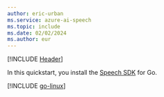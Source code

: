 ```yaml
---
author: eric-urban
ms.service: azure-ai-speech
ms.topic: include
ms.date: 02/02/2024
ms.author: eur
---
```


[!INCLUDE [Header](../../common/go.md)]

In this quickstart, you install the [Speech SDK](~/articles/ai-services/speech-service/speech-sdk.md) for Go.

[!INCLUDE [go-linux](go-linux.md)]
